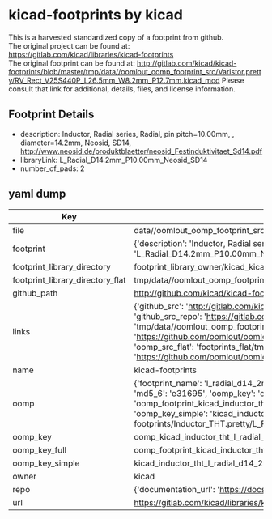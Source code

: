 # kicad-footprints by kicad  
This is a harvested standardized copy of a footprint from github.  
The original project can be found at:  
https://gitlab.com/kicad/libraries/kicad-footprints  
The original footprint can be found at:
http://gitlab.com/kicad/kicad-footprints/blob/master/tmp/data//oomlout_oomp_footprint_src/Varistor.pretty/RV_Rect_V25S440P_L26.5mm_W8.2mm_P12.7mm.kicad_mod
Please consult that link for additional, details, files, and license information.  
## Footprint Details
* description: Inductor, Radial series, Radial, pin pitch=10.00mm, , diameter=14.2mm, Neosid, SD14, http://www.neosid.de/produktblaetter/neosid_Festinduktivitaet_Sd14.pdf  
* libraryLink: L_Radial_D14.2mm_P10.00mm_Neosid_SD14  
* number_of_pads: 2  
## yaml dump  
| Key | Value |  
| --- | --- |  
| file | data//oomlout_oomp_footprint_src/kicad-footprints/Inductor_THT.pretty/L_Radial_D14.2mm_P10.00mm_Neosid_SD14.kicad_mod |  
| footprint | {'description': 'Inductor, Radial series, Radial, pin pitch=10.00mm, , diameter=14.2mm, Neosid, SD14, http://www.neosid.de/produktblaetter/neosid_Festinduktivitaet_Sd14.pdf', 'libraryLink': 'L_Radial_D14.2mm_P10.00mm_Neosid_SD14', 'number_of_pads': 2} |  
| footprint_library_directory | footprint_library_owner/kicad_kicad-footprints/ |  
| footprint_library_directory_flat | tmp/data//oomlout_oomp_footprint_src/footprints_flat/kicad_inductor_tht_l_radial_d14_2mm_p10_00mm_neosid_sd14/working |  
| github_path | http://github.com/kicad/kicad-footprints/blob/master/tmp/data//oomlout_oomp_footprint_src/Inductor_THT.pretty/L_Radial_D14.2mm_P10.00mm_Neosid_SD14.kicad_mod |  
| links | {'github_src': 'http://gitlab.com/kicad/kicad-footprints/blob/master/tmp/data//oomlout_oomp_footprint_src/Varistor.pretty/RV_Rect_V25S440P_L26.5mm_W8.2mm_P12.7mm.kicad_mod', 'github_src_repo': 'https://gitlab.com/kicad/libraries/kicad-footprints', 'oomp_bot': 'tmp/data//oomlout_oomp_footprint_src/footprints/kicad_inductor_tht_l_radial_d14_2mm_p10_00mm_neosid_sd14/working', 'oomp_bot_github': 'https://github.com/oomlout/oomlout_oomp_footprint_bot/tree/main/tmp/data//oomlout_oomp_footprint_src/footprints/kicad_inductor_tht_l_radial_d14_2mm_p10_00mm_neosid_sd14/working', 'oomp_src_flat': 'footprints_flat/tmp/data//oomlout_oomp_footprint_src/footprints_flat/kicad_inductor_tht_l_radial_d14_2mm_p10_00mm_neosid_sd14/working', 'oomp_src_flat_github': 'https://github.com/oomlout/oomlout_oomp_footprint_src/tree/main/tmp/data//oomlout_oomp_footprint_src/footprints_flat/kicad_inductor_tht_l_radial_d14_2mm_p10_00mm_neosid_sd14/working'} |  
| name | kicad-footprints |  
| oomp | {'footprint_name': 'l_radial_d14_2mm_p10_00mm_neosid_sd14', 'library_name': 'inductor_tht', 'md5': 'e31695aae6f13862b75934b93b7e1411', 'md5_10': 'e31695aae6', 'md5_5': 'e3169', 'md5_6': 'e31695', 'oomp_key': 'oomp_kicad_inductor_tht_l_radial_d14_2mm_p10_00mm_neosid_sd14', 'oomp_key_extra': 'oomp_footprint_kicad_inductor_tht_l_radial_d14_2mm_p10_00mm_neosid_sd14', 'oomp_key_full': 'oomp_footprint_kicad_inductor_tht_l_radial_d14_2mm_p10_00mm_neosid_sd14_e31695', 'oomp_key_simple': 'kicad_inductor_tht_l_radial_d14_2mm_p10_00mm_neosid_sd14', 'original_filename': 'data//oomlout_oomp_footprint_src/kicad-footprints/Inductor_THT.pretty/L_Radial_D14.2mm_P10.00mm_Neosid_SD14.kicad_mod', 'owner_name': 'kicad'} |  
| oomp_key | oomp_kicad_inductor_tht_l_radial_d14_2mm_p10_00mm_neosid_sd14 |  
| oomp_key_full | oomp_footprint_kicad_inductor_tht_l_radial_d14_2mm_p10_00mm_neosid_sd14 |  
| oomp_key_simple | kicad_inductor_tht_l_radial_d14_2mm_p10_00mm_neosid_sd14 |  
| owner | kicad |  
| repo | {'documentation_url': 'https://docs.github.com/rest/repos/repos#get-a-repository', 'message': 'Not Found'} |  
| url | https://gitlab.com/kicad/libraries/kicad-footprints |  

